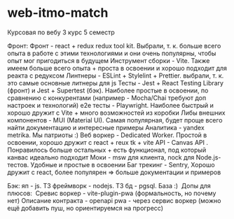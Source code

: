 # web-itmo-match
Курсовая по вебу 3 курс 5 семестр

Фронт:
Фронт - react + redux redux tool kit. Выбрали, т. к. больше всего опыта в работе с этими технологиями и они очень популярны, чтобы опыт мог пригодиться в будущем
Инструмент сборки - Vite. Также имеем больше всего опыта + проста в освоении и хорошо подходит для реакта с редуксом
Линтнеры - ESLint + Stylelint + Prettier. выбрали, т. к. это самые основные литнеры для js
Тесты - Jest + React Testing Library (фронт) и Jest + Supertest (бэк). Наиболее простые в освоении, по сравнению с конкурентами (например - Mocha/Chai требуют доп настроек и технологий)
e2e тесты - Playwright. Наиболее быстрый и хорошо дружит с Vite + много возможностей из коробки
Либы внешних компонентов - MUI (Material UI). Самая популярная, будет проще всего найти документацию и интересные примеры
Аналитика - yandex metrika. Мы патриоты :)
Веб воркер - Dedicated Worker. Простой в освоении, хорошо дружит с react + reux tk + vite
API - Canvas API . Понравилось больше остальных + есть функционал, под который канвас идеально подходит
Моки - msw для клиента, nock для Node.js-тестов. Удобные и простые в освоении
Баг трекинг - Sentry, Хорошо дружит с react, более популярен => больше документации и примеров

Бэк:
яп - js. ТЗ
фреймворк - nodejs. ТЗ
бд -  pgsql. База :)
 Допы для плюсов:  Сревис воркер - vite-plugin-pwa (формальность, но почему нет)
Описание контракта - openapi
pwa - через сервис воркер (можно ещё добавить пуш, но ориентируемся на прогресс) 
